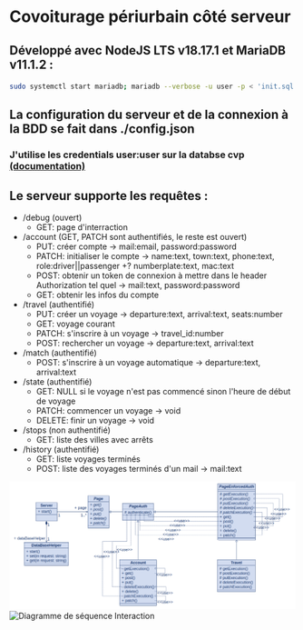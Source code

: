 # Covoiturage périurbain côté serveur
## Développé avec NodeJS LTS v18.17.1 et MariaDB v11.1.2 :
```bash
sudo systemctl start mariadb; mariadb --verbose -u user -p < 'init.sql'; npm ci --omit=dev; npm install -D typescript; npm start
```
## La configuration du serveur et de la connexion à la BDD se fait dans ./config.json
### J'utilise les credentials user:user sur la databse cvp [(documentation)](https://wiki.archlinux.org/title/MariaDB#Add_user)
## Le serveur supporte les requêtes :
- /debug (ouvert)
    - GET: page d'interraction
- /account (GET, PATCH sont authentifiés, le reste est ouvert)
    - PUT: créer compte -> mail:email, password:password
    - PATCH: initialiser le compte -> name:text, town:text, phone:text, role:driver||passenger +? numberplate:text, mac:text
    - POST: obtenir un token de connexion à mettre dans le header Authorization tel quel -> mail:text, password:password
    - GET: obtenir les infos du compte
- /travel (authentifié)
    - PUT: créer un voyage -> departure:text, arrival:text, seats:number
    - GET: voyage courant
    - PATCH: s'inscrire à un voyage -> travel_id:number
    - POST: rechercher un voyage -> departure:text, arrival:text
- /match (authentifié)
    - POST: s'inscrire à un voyage automatique -> departure:text, arrival:text
- /state (authentifié)
    - GET: NULL si le voyage n'est pas commencé sinon l'heure de début de voyage
    - PATCH: commencer un voyage -> void
    - DELETE: finir un voyage -> void
- /stops (non authentifié)
    - GET: liste des villes avec arrêts
- /history (authentifié)
    - GET: liste voyages terminés
    - POST: liste des voyages terminés d'un mail -> mail:text

![Diagramme de classe](./src/img/Diagramme_de_classe_cvp.png)
![Diagramme de séquence Interaction](./src/img/Diagramme_de_séquence_Interaction.png)